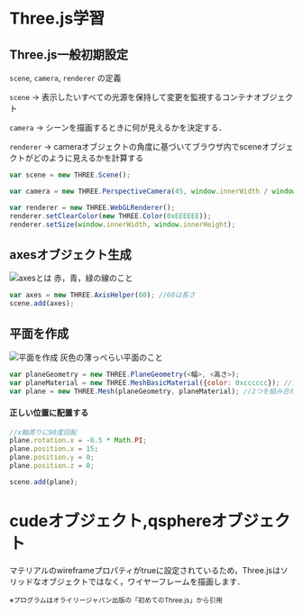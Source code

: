 # Three.js学習

## Three.js一般初期設定

`scene`, `camera`, `renderer`
の定義

`scene`
  ->  表示したいすべての光源を保持して変更を監視するコンテナオブジェクト

`camera`
  ->  シーンを描画するときに何が見えるかを決定する．

`renderer`
  ->  cameraオブジェクトの角度に基づいてブラウザ内でsceneオブジェクトがどのように見えるかを計算する

```javascript
var scene = new THREE.Scene();

var camera = new THREE.PerspectiveCamera(45, window.innerWidth / window.innerHeight, 0.1, 1000);

var renderer = new THREE.WebGLRenderer();
renderer.setClearColor(new THREE.Color(0xEEEEEE));
renderer.setSize(window.innerWidth, window.innerHeight);
```

## axesオブジェクト生成 

![axesとは](https://imgur.com/a/IpzOIEg)
赤，青，緑の線のこと

```javascript
var axes = new THREE.AxisHelper(60); //60は長さ
scene.add(axes);
```

## 平面を作成

![平面を作成](https://imgur.com/a/IpzOIEg)
灰色の薄っぺらい平面のこと

```javascript
var planeGeometry = new THREE.PlaneGeometry(<幅>, <高さ>);
var planeMaterial = new THREE.MeshBasicMaterial({color: 0xcccccc}); //見た目の設定
var plane = new THREE.Mesh(planeGeometry, planeMaterial); //2つを組み合わせてplaneというMeshオブジェクトにする
```
#### 正しい位置に配置する
```javascript
//x軸周りに90度回転
plane.rotation.x = -0.5 * Math.PI;
plane.position.x = 15;
plane.position.y = 0;
plane.position.z = 0;

scene.add(plane);
```

# cudeオブジェクト,qsphereオブジェクト

マテリアルのwireframeプロパティがtrueに設定されているため，Three.jsはソリッドなオブジェクトではなく，ワイヤーフレームを描画します．


<small>※プログラムはオライリージャパン出版の「初めてのThree.js」から引用</small>